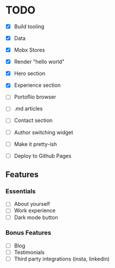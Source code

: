 # TODO

- [x] Build tooling
- [x] Data
- [x] Mobx Stores
- [x] Render "hello world"
- [x] Hero section
- [x] Experience section
- [ ] Portoflio browser
- [ ] .md articles
- [ ] Contact section
- [ ] Author switching widget
- [ ] Make it pretty-ish
- [ ] Deploy to Github Pages


## Features


### Essentials

- [ ] About yourself
- [ ] Work experience
- [ ] Dark mode button

### Bonus Features

- [ ] Blog
- [ ] Testimonials 
- [ ] Third party integrations (insta, linkedin)